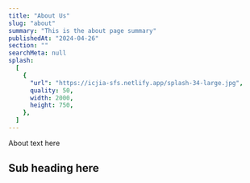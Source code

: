 ```yaml
---
title: "About Us"
slug: "about"
summary: "This is the about page summary"
publishedAt: "2024-04-26"
section: ""
searchMeta: null
splash:
  [
    {
      "url": "https://icjia-sfs.netlify.app/splash-34-large.jpg",
      quality: 50,
      width: 2000,
      height: 750,
    },
  ]
---
```


About text here

## Sub heading here
